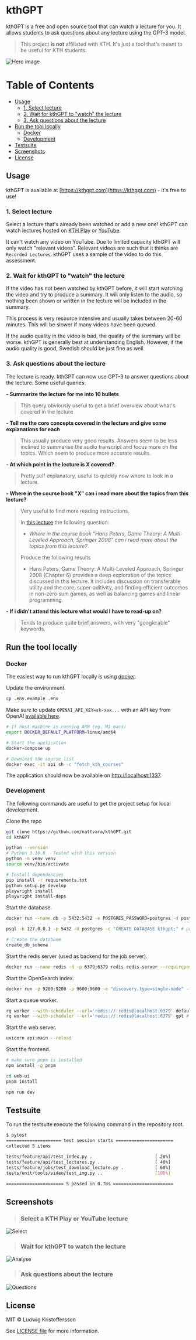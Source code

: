 # kthGPT <!-- omit in toc -->

kthGPT is a free and open source tool that can watch a lecture for you. It allows students to ask questions about any lecture using the GPT-3 model.

> This project **is not** affiliated with KTH. It's just a tool that's meant to be useful for KTH students.

![Hero image](docs/img/hero.png)

# Table of Contents <!-- omit in toc -->

- [Usage](#usage)
  - [1. Select lecture](#1-select-lecture)
  - [2. Wait for kthGPT to "watch" the lecture](#2-wait-for-kthgpt-to-watch-the-lecture)
  - [3. Ask questions about the lecture](#3-ask-questions-about-the-lecture)
- [Run the tool locally](#run-the-tool-locally)
  - [Docker](#docker)
  - [Development](#development)
- [Testsuite](#testsuite)
- [Screenshots](#screenshots)
- [License](#license)

## Usage

kthGPT is available at [https://kthgpt.com](https://kthgpt.com) - it's free to use!

### 1. Select lecture

Select a lecture that's already been watched or add a new one! kthGPT can watch lectures hosted on [KTH Play](https://play.kth.se/) or [YouTube](https://youtube.com).

It can't watch any video on YouTube. Due to limited capacity kthGPT will only watch "relevant videos". Relevant videos are such that it thinks are `Recorded Lectures`. kthGPT uses a sample of the video to do this assessment.

### 2. Wait for kthGPT to "watch" the lecture

If the video has not been watched by kthGPT before, it will start watching the video and try to produce a summary. It will only listen to the audio, so nothing been shown or written in the lecture will be included in the summary.

This process is very resource intensive and usually takes between 20-60 minutes. This will be slower if many videos have been queued.

If the audio quality in the video is bad, the quality of the summary will be worse. kthGPT is generally best at understanding English. However, if the audio quality is good, Swedish should be just fine as well.

### 3. Ask questions about the lecture

The lecture is ready. kthGPT can now use GPT-3 to answer questions about the lecture. Some useful queries:

**- Summarize the lecture for me into 10 bullets**
>
> This query obviously useful to get a brief overview about what's covered in the lecture

**- Tell me the core concepts covered in the lecture and give some explanations for each**
>
> This usually produce very good results. Answers seem to be less inclined to summarise the audio transcript and focus more on the topics. Which seem to produce more accurate results.

**- At which point in the lecture is X covered?**
>
> Pretty self explanatory, useful to quickly now where to look in a lecture.

**- Where in the course book "X" can i read more about the topics from this lecture?**
>
> Very useful to find more reading instructions.
>
> In [this lecture](https://kthgpt.com/questions/lectures/0_xkulq3st/en) the following question:
>
> - _Where in the course book "Hans Peters, Game Theory: A Multi-Leveled Approach, Springer 2008" can i read more about the topics from this lecture?_
>
> Produce the following results
> - Hans Peters, Game Theory: A Multi-Leveled Approach, Springer 2008 (Chapter 6) provides a deep exploration of the topics discussed in this lecture. It includes discussion on transferable utility and the core, super-aditivity, and finding efficient outcomes in non-zero sum games, as well as balancing games and linear programming.
>

**- If i didn't attend this lecture what would I have to read-up on?**
>
> Tends to produce quite brief answers, with very "google:able" keywords.

## Run the tool locally

### Docker

The easiest way to run kthGPT locally is using [docker](https://www.docker.com/).

Update the environment.

```bash
cp .env.example .env
```

Make sure to update `OPENAI_API_KEY=sk-xxx...` with an API key from OpenAI [available here](https://platform.openai.com/account/api-keys).


```bash
# If host machine is running ARM (eg. M1 macs)
export DOCKER_DEFAULT_PLATFORM=linux/amd64

# Start the application
docker-compose up

# Download the course list
docker exec -it api sh -c "fetch_kth_courses"
```

The application should now be available on [http://localhost:1337](http://localhost:1337).

### Development

The following commands are useful to get the project setup for local development.

Clone the repo

```bash
git clone https://github.com/nattvara/kthGPT.git
cd kthGPT
```

```bash
python --version
# Python 3.10.8   Tested with this version
python -m venv venv
source venv/bin/activate

# Install dependencies
pip install -r requirements.txt
python setup.py develop
playwright install
playwright install-deps
```

Start the database.

```bash
docker run --name db -p 5432:5432 -e POSTGRES_PASSWORD=postgres -d postgres

psql -h 127.0.0.1 -p 5432 -U postgres -c "CREATE DATABASE kthgpt;" # password: postgres

# Create the database
create_db_schema
```

Start the redis server (used as backend for the job server).

```bash
docker run --name redis -d -p 6379:6379 redis redis-server --requirepass redis
```

Start the OpenSearch index.

```bash
docker run -p 9200:9200 -p 9600:9600 -e "discovery.type=single-node" --name opensearch -d opensearchproject/opensearch:latest
```

Start a queue worker.

```bash
rq worker --with-scheduler --url='redis://:redis@localhost:6379' default download extract transcribe summarise monitoring approval metadata
rq worker --with-scheduler --url='redis://:redis@localhost:6379' gpt # gpt queue must run on at least one separate worker
```

Start the web server.

```bash
uvicorn api:main --reload
```

Start the frontend.

```bash
# make sure pnpm is installed
npm install -g pnpm

cd web-ui
pnpm install

npm run dev
```

## Testsuite

To run the testsuite execute the following command in the repository root.

```bash
$ pytest
===================== test session starts ======================
collected 5 items

tests/feature/api/test_index.py .                        [ 20%]
tests/feature/api/test_lectures.py .                     [ 40%]
tests/feature/jobs/test_download_lecture.py .            [ 60%]
tests/unit/tools/video/test_img.py ..                    [100%]

====================== 5 passed in 0.78s =======================
```

## Screenshots

> ### Select a KTH Play or YouTube lecture

![Select](docs/img/select.png)

> ### Wait for kthGPT to watch the lecture

![Analyse](docs/img/analyse.png)

> ### Ask questions about the lecture

![Questions](docs/img/question.png)

## License

MIT © Ludwig Kristoffersson

See [LICENSE file](LICENSE) for more information.
